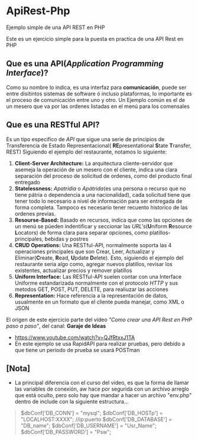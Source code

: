 # ApiRest-Php
Ejemplo simple de una API REST en PHP

Este es un ejercicio simple para la puesta en practica de una API Rest en PHP

## Que es una **API**(_Application Programming Interface_)?
Como su nombre lo indica, es una interfaz para **comunicación**, puede ser entre disitintos sistemas de software ó incluso plataformas, lo importante es el proceso de comunicación entre uno y otro.
Un Ejemplo común es el de un mesero que va por las ordenes listadas en el menú para los comensales

## Que es una **RESTful API**?
Es un tipo especifico de _API_ que sigue una serie de principios de Transferencia de Estado Representacional( **RE**presentational **S**tate **T**ransfer, REST)
Siguiendo el ejemplo del restaurante, notamos lo siguiente:
1. **Client-Server Architecture:** La arquitectura cliente-servidor que asemeja la operación de un mesero con el cliente, indica una clara separación del proceso de solicitud de ordenes, como del producto final entregado
2. **Statelessness:** _Apatridia_ o _Apátrida_(es una persona o recurso que no tiene pátria o dependencia a una nacionalidad), cada solicitud tiene que tener todo lo necesario a nivel de información para ser entregada de forma completa. Tampoco es necesario tener recuento historico de las ordenes previas.
3. **Resourse-Based:** Basado en recursos, indica que como las opciones de un menú se púeden indentificar y seccionar las _URL's_(**U**niform **R**esource **L**ocators) de forma clara para separar opciones, como platillos-principales, bebidas y postres
4. **CRUD Operations:** Una RESTful-API, normalmente soporta las 4 operaciones principales que son Crear, Leer, Actualizar y Eliminar(**C**reate, **R**ead, **U**pdate **D**elete). Esto, siguiendo el ejemplo del restaurante seria algo como, agregar nuevos platillos, revisar los existentes, actualizar precios y remover platillos
5. **Uniform Interface:** Las RESTful-API suelen contar con una Interface Uniforme estandarizada normalmente con el protocolo _HTTP_ y sus metodos GET, POST, PUT, DELETE, para realiuzar las acciones
6. **Representation:** Hace referencia a la representación de datos, usualmente en un formato que el cliente pueda manejar, como XML o JSON

El origen de este ejercicio parte del vídeo _"Como crear una API Rest en PHP paso a paso"_, del canal: **Garaje de Ideas**
* https://www.youtube.com/watch?v=QJfRtxxJ1TA
* En este ejemplo se usa RapidAPI para realizar pruebas, pero debido a que tiene un periodo de prueba se usará POSTman


## [Nota]
 * La principal diferencia con el curso del video, es que la forma de llamar las variables de conexión, aw hace por segurida con un archivo arreglo que está oculto, pero solo hay que mandar a hacer un archivo "env.php" dentro de include con la siguiente estructura...
> $dbConf['DB_CONN'] = "mysql";
> $dbConf['DB_HOSTp'] = "LOCALHOST:XXXX"; //ip:puerto
> $dbConf['DB_DATABASE'] = "DB_name";
> $dbConf['DB_USERNAME'] = "Usr_Name";
> $dbConf['DB_PASSWORD'] = "Psw";

